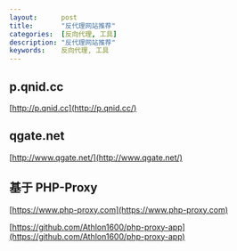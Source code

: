 ```yaml
---
layout:      post
title:       "反代理网站推荐"
categories:  [反向代理, 工具]
description: "反代理网站推荐"
keywords:    反向代理, 工具
---
```


## p.qnid.cc

[http://p.qnid.cc](http://p.qnid.cc/)

## qgate.net

[http://www.qgate.net/](http://www.qgate.net/)

## 基于 PHP-Proxy

[https://www.php-proxy.com](https://www.php-proxy.com)

[https://github.com/Athlon1600/php-proxy-app](https://github.com/Athlon1600/php-proxy-app)


